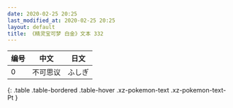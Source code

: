 ```yaml
---
date: 2020-02-25 20:25
last_modified_at: 2020-02-25 20:25
layout: default
title: 《精灵宝可梦 白金》文本 332
---
```

| 编号 | 中文 | 日文 |
| ---- | ---- | ---- |
| 0 | 不可思议 | ふしぎ |
{: .table .table-bordered .table-hover .xz-pokemon-text .xz-pokemon-text-Pt }